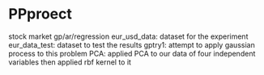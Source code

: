 # PPproect
stock market gp/ar/regression
eur_usd_data: dataset for the experiment 
eur_data_test: dataset to test the results 
gptry1: attempt to apply gaussian process to this problem 
PCA: applied PCA to our data of four independent variables then applied rbf kernel to it 
